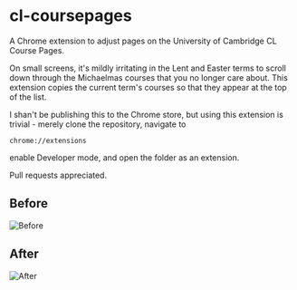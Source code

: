 cl-coursepages
==============

A Chrome extension to adjust pages on the University of Cambridge
CL Course Pages.

On small screens, it's mildly irritating in the Lent and Easter
terms to scroll down through the Michaelmas courses that you
no longer care about. This extension copies the current term's
courses so that they appear at the top of the list.

I shan't be publishing this to the Chrome store, but using this
extension is trivial - merely clone the repository, navigate to

    chrome://extensions

enable Developer mode, and open the folder as an extension.

Pull requests appreciated.

Before
------

![Before](https://jbaker.io/cl-coursepage-adjuster/before.png)

After
-----

![After](https://jbaker.io/cl-coursepage-adjuster/after.png)
